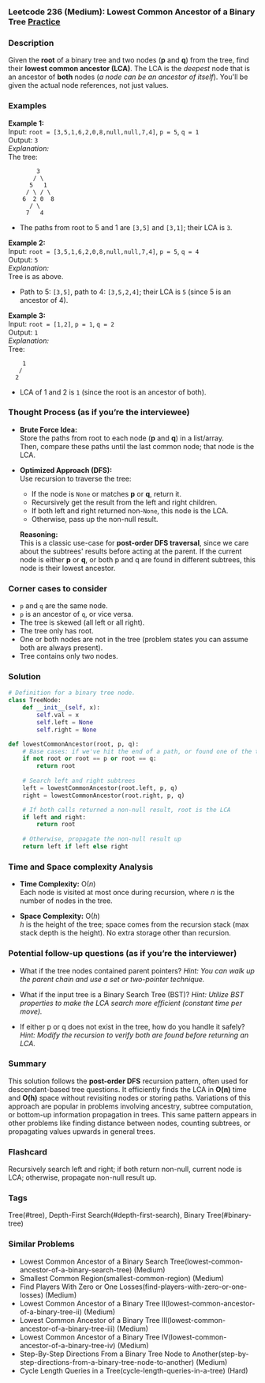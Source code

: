 ### Leetcode 236 (Medium): Lowest Common Ancestor of a Binary Tree [Practice](https://leetcode.com/problems/lowest-common-ancestor-of-a-binary-tree)

### Description  
Given the **root** of a binary tree and two nodes (**p** and **q**) from the tree, find their **lowest common ancestor (LCA)**. The LCA is the *deepest* node that is an ancestor of **both** nodes (*a node can be an ancestor of itself*). You'll be given the actual node references, not just values.

### Examples  

**Example 1:**  
Input: `root = [3,5,1,6,2,0,8,null,null,7,4]`, `p = 5`, `q = 1`  
Output: `3`  
*Explanation:*  
The tree:  
```
        3
       / \
      5   1
     / \ / \
    6  2 0  8
      / \
     7   4
```
- The paths from root to 5 and 1 are `[3,5]` and `[3,1]`; their LCA is `3`.

**Example 2:**  
Input: `root = [3,5,1,6,2,0,8,null,null,7,4]`, `p = 5`, `q = 4`  
Output: `5`  
*Explanation:*  
Tree is as above.
- Path to 5: `[3,5]`, path to 4: `[3,5,2,4]`; their LCA is `5` (since 5 is an ancestor of 4).

**Example 3:**  
Input: `root = [1,2]`, `p = 1`, `q = 2`  
Output: `1`  
*Explanation:*  
Tree:
```
    1
   /
  2
```
- LCA of 1 and 2 is `1` (since the root is an ancestor of both).

### Thought Process (as if you’re the interviewee)  

- **Brute Force Idea:**  
  Store the paths from root to each node (**p** and **q**) in a list/array.  
  Then, compare these paths until the last common node; that node is the LCA.

- **Optimized Approach (DFS):**  
  Use recursion to traverse the tree:
  - If the node is `None` or matches **p** or **q**, return it.
  - Recursively get the result from the left and right children.
  - If both left and right returned non-`None`, this node is the LCA.
  - Otherwise, pass up the non-null result.
  
  **Reasoning:**  
  This is a classic use-case for **post-order DFS traversal**, since we care about the subtrees' results before acting at the parent. If the current node is either **p** or **q**, or both p and q are found in different subtrees, this node is their lowest ancestor.

### Corner cases to consider  
- `p` and `q` are the same node.
- `p` is an ancestor of `q`, or vice versa.
- The tree is skewed (all left or all right).
- The tree only has root.
- One or both nodes are not in the tree (problem states you can assume both are always present).
- Tree contains only two nodes.

### Solution

```python
# Definition for a binary tree node.
class TreeNode:
    def __init__(self, x):
        self.val = x
        self.left = None
        self.right = None

def lowestCommonAncestor(root, p, q):
    # Base cases: if we've hit the end of a path, or found one of the targets
    if not root or root == p or root == q:
        return root
    
    # Search left and right subtrees
    left = lowestCommonAncestor(root.left, p, q)
    right = lowestCommonAncestor(root.right, p, q)

    # If both calls returned a non-null result, root is the LCA
    if left and right:
        return root
    
    # Otherwise, propagate the non-null result up
    return left if left else right
```

### Time and Space complexity Analysis  

- **Time Complexity:** O(*n*)  
  Each node is visited at most once during recursion, where *n* is the number of nodes in the tree.

- **Space Complexity:** O(*h*)  
  *h* is the height of the tree; space comes from the recursion stack (max stack depth is the height). No extra storage other than recursion.

### Potential follow-up questions (as if you’re the interviewer)  

- What if the tree nodes contained parent pointers?
  *Hint: You can walk up the parent chain and use a set or two-pointer technique.*

- What if the input tree is a Binary Search Tree (BST)?
  *Hint: Utilize BST properties to make the LCA search more efficient (constant time per move).*

- If either p or q does not exist in the tree, how do you handle it safely?
  *Hint: Modify the recursion to verify both are found before returning an LCA.*

### Summary
This solution follows the **post-order DFS** recursion pattern, often used for descendant-based tree questions. It efficiently finds the LCA in **O(n)** time and **O(h)** space without revisiting nodes or storing paths. Variations of this approach are popular in problems involving ancestry, subtree computation, or bottom-up information propagation in trees. This same pattern appears in other problems like finding distance between nodes, counting subtrees, or propagating values upwards in general trees.


### Flashcard
Recursively search left and right; if both return non-null, current node is LCA; otherwise, propagate non-null result up.

### Tags
Tree(#tree), Depth-First Search(#depth-first-search), Binary Tree(#binary-tree)

### Similar Problems
- Lowest Common Ancestor of a Binary Search Tree(lowest-common-ancestor-of-a-binary-search-tree) (Medium)
- Smallest Common Region(smallest-common-region) (Medium)
- Find Players With Zero or One Losses(find-players-with-zero-or-one-losses) (Medium)
- Lowest Common Ancestor of a Binary Tree II(lowest-common-ancestor-of-a-binary-tree-ii) (Medium)
- Lowest Common Ancestor of a Binary Tree III(lowest-common-ancestor-of-a-binary-tree-iii) (Medium)
- Lowest Common Ancestor of a Binary Tree IV(lowest-common-ancestor-of-a-binary-tree-iv) (Medium)
- Step-By-Step Directions From a Binary Tree Node to Another(step-by-step-directions-from-a-binary-tree-node-to-another) (Medium)
- Cycle Length Queries in a Tree(cycle-length-queries-in-a-tree) (Hard)